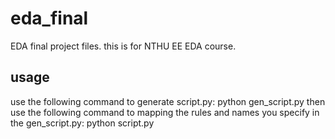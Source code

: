 # eda_final
EDA final project files. 
this is for NTHU EE EDA course.

## usage
use the following command to generate script.py: 
	python gen_script.py
then use the following command to mapping the rules and names you specify in the gen_script.py:
	python script.py
	